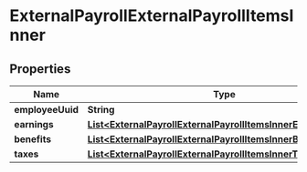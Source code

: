 

# ExternalPayrollExternalPayrollItemsInner


## Properties

| Name | Type | Description | Notes |
|------------ | ------------- | ------------- | -------------|
|**employeeUuid** | **String** |  |  [optional] |
|**earnings** | [**List&lt;ExternalPayrollExternalPayrollItemsInnerEarningsInner&gt;**](ExternalPayrollExternalPayrollItemsInnerEarningsInner.md) |  |  [optional] |
|**benefits** | [**List&lt;ExternalPayrollExternalPayrollItemsInnerBenefitsInner&gt;**](ExternalPayrollExternalPayrollItemsInnerBenefitsInner.md) |  |  [optional] |
|**taxes** | [**List&lt;ExternalPayrollExternalPayrollItemsInnerTaxesInner&gt;**](ExternalPayrollExternalPayrollItemsInnerTaxesInner.md) |  |  [optional] |



